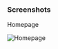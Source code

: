 ### Screenshots

Homepage

![Homepage](https://ryanfreeman.dev/wordpress/wp-content/uploads/2021/01/localhost_3000_.png)